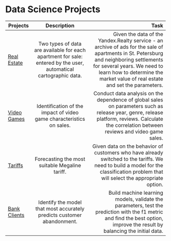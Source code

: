 # Data Science Projects

| Projects        | Description          | Task  |
| ------------- |:-------------:| -----:|
| [Real Estate](https://github.com/maratovvna/data_projects/tree/main/Real%20Estate)      | Two types of data are available for each apartment for sale: entered by the user, automatical  cartographic data. | Given the data of the Yandex.Realty service - an archive of ads for the sale of apartments in St. Petersburg and neighboring settlements for several years. We need to learn how to determine the market value of real estate and set the parameters. |
| [Video Games](https://github.com/maratovvna/data_projects/tree/main/Video%20Games)      | Identification of the impact of video game characteristics on sales.     |   Conduct data analysis on the dependence of global sales on parameters such as release year, genre, release platform, reviews. Calculate the correlation between reviews and video game sales.|
| [Tariffs](https://github.com/maratovvna/data_projects/tree/main/Tariffs) | Forecasting the most suitable Megaline tariff.      |    Given data on the behavior of customers who have already switched to the tariffs. We need to build a model for the classification problem that will select the appropriate option. |
| [Bank Clients](https://github.com/maratovvna/data_projects/tree/main/Banking) | Identify the model that most accurately predicts customer abandonment.      |    Build machine learning models, validate the parameters, test the prediction with the f1 metric and find the best option, improve the result by balancing the initial data. |



